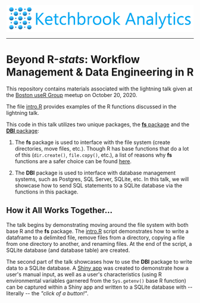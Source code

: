 ![](www/ketchbrook_logo.png)

<hr>

# Beyond R-*stats*: Workflow Management & Data Engineering in R

This repository contains materials associated with the lightning talk given at the [Boston useR Group](https://www.meetup.com/Boston-useR/events/273566159/) meetup on October 20, 2020. 

The file [intro.R](intro.R) provides examples of the R functions discussed in the lightning talk.

This code in this talk utilizes two unique packages, the [**fs** package](https://github.com/r-lib/fs) and the [**DBI** package](https://github.com/r-dbi/DBI):  

1. The **fs** package is used to interface with the file system (create directories, move files, etc.). Though R has base functions that do a lot of this (`dir.create()`, `file.copy()`, etc.), a list of reasons why **fs** functions are a safer choice can be found [here](https://github.com/r-lib/fs#comparison-vs-base-equivalents).  

2. The **DBI** package is used to interface with database management systems, such as Postgres, SQL Server, SQLite, etc. In this talk, we will showcase how to send SQL statements to a SQLite database via the functions in this package.

## How it All Works Together...

The talk begins by demonstrating moving around the file system with both base R and the **fs** package. The [intro.R](intro.R) script demonstrates how to write a dataframe to a delimited file, remove files from a directory, copying a file from one directory to another, and renaming files. At the end of the script, a SQLite database (and database table) are created.  

The second part of the talk showcases how to use the **DBI** package to write data to a SQLite database. A [Shiny app](app.R) was created to demonstrate how a user's manual input, as well as a user's characteristics (using R environmental variables garnered from the `Sys.getenv()` base R function) can be captured within a Shiny app and written to a SQLite database with -- literally -- the *"click of a button!"*.
